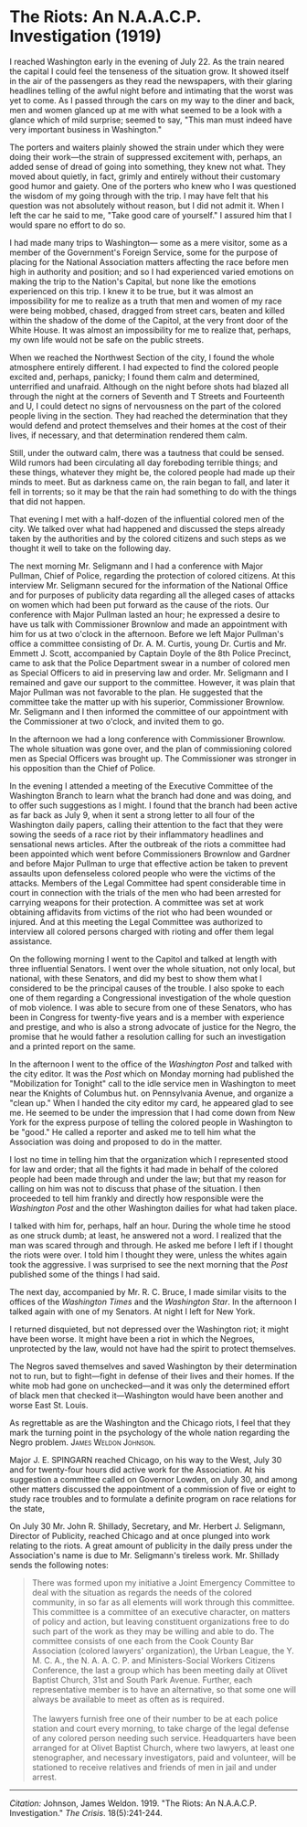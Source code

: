 <!--
title:   The Riots: An N.A.A.C.P. Investigation
author:  Johnson, James Weldon
journal: The Crisis
year:    1919
volume:  18
issue:   5
pages:   241-244
-->
# The Riots: An N.A.A.C.P. Investigation (1919)

I reached Washington early in the evening of July 22. As the train neared the capital I could feel the tenseness of the situation grow. It showed itself in the air of the passengers as they read the newspapers, with their glaring headlines telling of the awful night before and intimating that the worst was yet to come. As I  passed through the cars on my way to the diner and back, men and women glanced up at me with what seemed to be a look with a glance which of mild surprise; seemed to say, "This man must indeed have very important business in Washington."

The porters and waiters plainly showed the strain under which they were doing their work—the strain of suppressed excitement with, perhaps, an added sense of dread of going into something, they knew not what. They moved about quietly, in fact, grimly and entirely without their customary good humor and gaiety. One of the porters who knew who I was questioned the wisdom of my going through with the trip. I may have felt that his question was not absolutely without reason, but I did not admit it. When I left the car he said to me, "Take good care of yourself." I assured him that I would spare no effort to do so.

I had made many trips to Washington— some as a mere visitor, some as a member of the Government's Foreign Service, some for the purpose of placing for the National Association matters affecting the race before men high in authority and position; and so I had experienced varied emotions on making the trip to the Nation's Capital, but none like the emotions experienced on this trip. I knew it to be true, but it was almost an impossibility for me to realize as a truth that men and women of my race were being mobbed, chased, dragged from street cars, beaten and killed within the shadow of the dome of the Capitol, at the very front door of the White House. It was almost an impossibility for me to realize that, perhaps, my own life would not be safe on the public streets.

When we reached the Northwest Section of the city, I found the whole atmosphere entirely different. I had expected to find the colored people excited and, perhaps, panicky; I found them calm and determined, unterrified and unafraid. Although on the night before shots had blazed all through the night at the corners of Seventh and T Streets and Fourteenth and U, I could detect no signs of nervousness on the part of the colored people living in the section. They had reached the determination that they would defend and protect themselves and their homes at the cost of their lives, if necessary, and that determination rendered them calm.

Still, under the outward calm, there was a tautness that could be sensed. Wild rumors had been circulating all day foreboding terrible things; and these things, whatever they might be, the colored people had made up their minds to meet. But as darkness came on, the rain began to fall, and later it fell in torrents; so it may be that the rain had something to do with the things that did not happen.

That evening I met with a half-dozen of the influential colored men of the city. We talked over what had happened and discussed the steps already taken by the authorities and by the colored citizens and such steps as we thought it well to take on the following day.

The next morning Mr. Seligmann and I had a conference with Major Pullman, Chief of Police, regarding the protection of colored citizens. At this interview Mr. Seligmann secured for the information of the National Office and for purposes of publicity data regarding all the alleged cases of attacks on women which had been put forward as the cause of the riots. Our conference with Major Pullman lasted an hour; he expressed a desire to have us talk with Commissioner Brownlow and made an appointment with him for us at two o'clock in the afternoon. Before we left Major Pullman's office a committee consisting of Dr. A. M. Curtis, young Dr. Curtis and Mr. Emmett J. Scott, accompanied by Captain Doyle of the 8th Police Precinct, came to ask that the Police Department swear in a number of colored men as Special Officers to aid in preserving law and order. Mr. Seligmann and I remained and gave our support to the committee. However, it was plain that Major Pullman was not favorable to the plan. He suggested that the committee take the matter up with his superior, Commissioner Brownlow. Mr. Seligmann and I then informed the committee of our appointment with the Commissioner at two o'clock, and invited them to go.

In the afternoon we had a long conference with Commissioner Brownlow. The whole situation was gone over, and the plan of commissioning colored men as Special Officers was brought up. The Commissioner was stronger in his opposition than the Chief of Police.

In the evening I attended a meeting of the Executive Committee of the Washington Branch to learn what the branch had done and was doing, and to offer such suggestions as I might. I found that the branch had been active as far back as July 9, when it sent a strong letter to all four of the Washington daily papers, calling their attention to the fact that they were sowing the seeds of a race riot by their inflammatory headlines and sensational news articles. After the outbreak of the riots a committee had been appointed which went before Commissioners Brownlow and Gardner and before Major Pullman to urge that effective action be taken to prevent assaults upon defenseless colored people who were the victims of the attacks. Members of the Legal Committee had spent considerable time in court in connection with the trials of the men who had been arrested for carrying weapons for their protection. A committee was set at work obtaining affidavits from victims of the riot who had been wounded or injured. And at this meeting the Legal Committee was authorized to interview all colored persons charged with rioting and offer them legal assistance.

On the following morning I went to the Capitol and talked at length with three influential Senators. I went over the whole situation, not only local, but national, with these Senators, and did my best to show them what I considered to be the principal causes of the trouble. I also spoke to each one of them regarding a Congressional investigation of the whole question of mob violence. I was able to secure from one of these Senators, who has been in Congress for twenty-five years and is a member with experience and prestige, and who is also a strong advocate of justice for the Negro, the promise that he would father a resolution calling for such an investigation and a printed report on the same.

In the afternoon I went to the office of the *Washington Post* and talked with the city editor. It was the *Post* which on Monday morning had published the "Mobilization for Tonight" call to the idle service men in Washington to meet near the Knights of Columbus hut. on Pennsylvania Avenue, and organize a "clean up." When I handed the city editor my card, he appeared glad to see me. He seemed to be under the impression that I had come down from New York for the express purpose of telling the colored people in Washington to be "good." He called a reporter and asked me to tell him what the Association was doing and proposed to do in the matter.

I lost no time in telling him that the  organization which I represented stood for law and order; that all the fights it had made in behalf of the colored people had been made through and under the law; but that my reason for calling on him was not to discuss that phase of the situation. I then proceeded to tell him frankly and directly how responsible were the *Washington Post* and the other Washington dailies for what had taken place.

I talked with him for, perhaps, half an hour. During the whole time he stood as one struck dumb; at least, he answered not a word. I realized that the man was scared through and through. He asked me before I left if I thought the riots were over. I told him I thought they were, unless the whites again took the aggressive. I was surprised to see the next morning that the *Post* published some of the things I had said.

The next day, accompanied by Mr. R. C. Bruce, I made similar visits to the offices of the *Washington Times* and the *Washington Star*. In the afternoon I talked again with one of my Senators. At night I left for New York.

I returned disquieted, but not depressed over the Washington riot; it might have been worse. It might have been a riot in which the Negroes, unprotected by the law, would not have had the spirit to protect themselves.

The Negros saved themselves and saved Washington by their determination not to run, but to fight—fight in defense of their lives and their homes. If the white mob had gone on unchecked—and it was only the determined effort of black men that checked it—Washington would have been another and worse East St. Louis.

As regrettable as are the Washington and the Chicago riots, I feel that they mark the turning point in the psychology of the whole nation regarding the Negro problem. <span style="font-variant:small-caps;">James Weldon Johnson</span>.

Major J. E. SPINGARN reached Chicago, on his way to the West, July 30 and for twenty-four hours did active work for the Association. At his suggestion a committee called on Governor Lowden, on July 30, and among other matters discussed the appointment of a commission of five or eight to study race troubles and to formulate a definite program on race relations for the state,

On July 30 Mr. John R. Shillady, Secretary, and Mr. Herbert J. Seligmann, Director of Publicity, reached Chicago and at once plunged into work relating to the riots. A great amount of publicity in the daily press under the Association's name is due to Mr. Seligmann's tireless work. Mr. Shillady sends the following notes:

> There was formed upon my initiative a Joint Emergency Committee to deal with the situation as regards the needs of the colored community, in so far as all elements will work through this committee. This committee is a committee of an executive character, on matters of policy and action, but leaving constituent organizations free to do such part of the work as they may be willing and able to do. The committee consists of one each from the Cook County Bar Association  (colored lawyers' organization), the Urban League, the Y. M. C. A., the N. A. A. C. P. and Ministers-Social Workers Citizens Conference, the last a group which has been meeting daily at Olivet Baptist Church, 31st and South Park Avenue. Further, each representative member is to have an alternative, so that some one will always be available to meet as often as is required.     
> &nbsp;    
> The lawyers furnish free one of their number to be at each police station and court every morning, to take charge of the legal defense of any colored person needing such service. Headquarters have been arranged for at Olivet Baptist Church, where two lawyers, at least one stenographer, and necessary investigators, paid and volunteer, will be stationed to receive relatives and friends of men in jail and under arrest.

______________
*Citation:* Johnson, James Weldon. 1919. "The Riots: An N.A.A.C.P. Investigation." *The Crisis*. 18(5):241-244.
